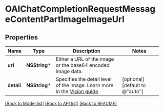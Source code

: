 # OAIChatCompletionRequestMessageContentPartImageImageUrl

## Properties
Name | Type | Description | Notes
------------ | ------------- | ------------- | -------------
**url** | **NSString*** | Either a URL of the image or the base64 encoded image data. | 
**detail** | **NSString*** | Specifies the detail level of the image. Learn more in the [Vision guide](/docs/guides/vision/low-or-high-fidelity-image-understanding). | [optional] [default to @"auto"]

[[Back to Model list]](../README.md#documentation-for-models) [[Back to API list]](../README.md#documentation-for-api-endpoints) [[Back to README]](../README.md)


